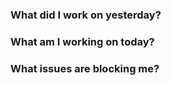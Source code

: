 ### What did I work on yesterday?

### What am I working on today?

### What issues are blocking me?
